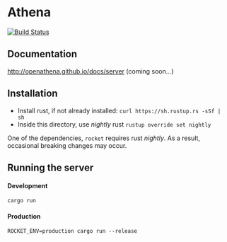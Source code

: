 Athena
====
[![Build Status](https://img.shields.io/badge/build-unknown-lightgrey.svg)](https://travis-ci.org/openathena/server)
## Documentation

http://openathena.github.io/docs/server (coming soon...)

## Installation
 - Install rust, if not already installed: `curl https://sh.rustup.rs -sSf | sh`
 - Inside this directory, use _nightly_ rust `rustup override set nightly`
 
 One of the dependencies, `rocket` requires rust _nightly_. As a result, occasional breaking changes may occur.
 
## Running the server

#### Development
`cargo run`

#### Production
`ROCKET_ENV=production cargo run --release`